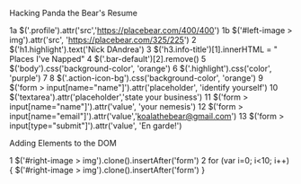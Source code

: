 Hacking Panda the Bear's Resume

1a $('.profile').attr('src','https://placebear.com/400/400')
1b $('#left-image > img').attr('src', 'https://placebear.com/325/225')
2 $('h1.highlight').text('Nick DAndrea')
3 $('h3.info-title')[1].innerHTML = " Places I've Napped"
4 $('.bar-default')[2].remove()
5 $('body').css('background-color', 'orange')
6 $('.highlight').css('color', 'purple')
7
8 $('.action-icon-bg').css('background-color', 'orange')
9 $('form > input[name="name"]').attr('placeholder', 'identify yourself')
10 $('textarea').attr('placeholder','state your business')
11 $('form > input[name="name"]').attr('value', 'your nemesis')
12 $('form > input[name="email"]').attr('value','koalathebear@gmail.com')
13 $('form > input[type="submit"]').attr('value', 'En garde!')

Adding Elements to the DOM

1 $('#right-image > img').clone().insertAfter('form')
2 for (var i=0; i<10; i++) { $('#right-image > img').clone().insertAfter('form') }
